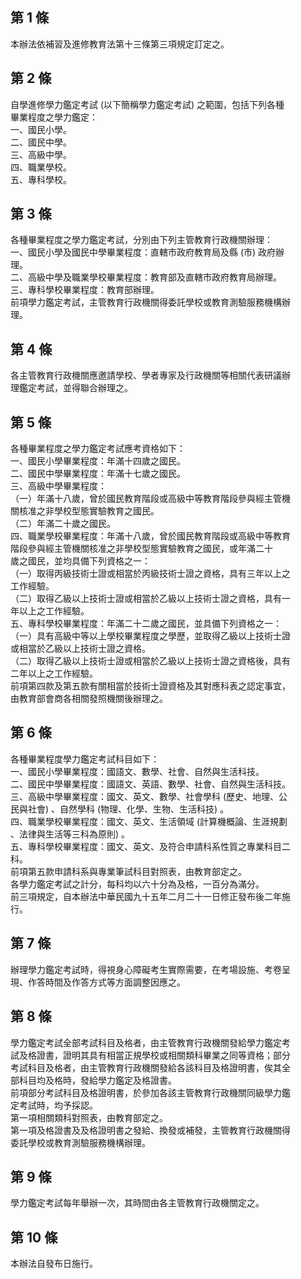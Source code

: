 第 1 條
-------
本辦法依補習及進修教育法第十三條第三項規定訂定之。

第 2 條
-------
自學進修學力鑑定考試 (以下簡稱學力鑑定考試) 之範圍，包括下列各種  
畢業程度之學力鑑定：  
一、國民小學。  
二、國民中學。  
三、高級中學。  
四、職業學校。  
五、專科學校。

第 3 條
-------
各種畢業程度之學力鑑定考試，分別由下列主管教育行政機關辦理：  
一、國民小學及國民中學畢業程度：直轄市政府教育局及縣 (市) 政府辦  
    理。  
二、高級中學及職業學校畢業程度：教育部及直轄市政府教育局辦理。  
三、專科學校畢業程度：教育部辦理。  
前項學力鑑定考試，主管教育行政機關得委託學校或教育測驗服務機構辦  
理。

第 4 條
-------
各主管教育行政機關應邀請學校、學者專家及行政機關等相關代表研議辦  
理鑑定考試，並得聯合辦理之。

第 5 條
-------
各種畢業程度之學力鑑定考試應考資格如下：  
一、國民小學畢業程度：年滿十四歲之國民。  
二、國民中學畢業程度：年滿十七歲之國民。  
三、高級中學畢業程度：  
（一）年滿十八歲，曾於國民教育階段或高級中等教育階段參與經主管機  
      關核准之非學校型態實驗教育之國民。  
（二）年滿二十歲之國民。  
四、職業學校畢業程度：年滿十八歲，曾於國民教育階段或高級中等教育  
    階段參與經主管機關核准之非學校型態實驗教育之國民，或年滿二十  
    歲之國民，並均具備下列資格之一：  
（一）取得丙級技術士證或相當於丙級技術士證之資格，具有三年以上之  
      工作經驗。  
（二）取得乙級以上技術士證或相當於乙級以上技術士證之資格，具有一  
      年以上之工作經驗。  
五、專科學校畢業程度：年滿二十二歲之國民，並具備下列資格之一：  
（一）具有高級中等以上學校畢業程度之學歷，並取得乙級以上技術士證  
      或相當於乙級以上技術士證之資格。  
（二）取得乙級以上技術士證或相當於乙級以上技術士證之資格後，具有  
      二年以上之工作經驗。  
前項第四款及第五款有關相當於技術士證資格及其對應科表之認定事宜，  
由教育部會商各相關發照機關後辦理之。

第 6 條
-------
各種畢業程度學力鑑定考試科目如下：  
一、國民小學畢業程度：國語文、數學、社會、自然與生活科技。  
二、國民中學畢業程度：國語文、英語、數學、社會、自然與生活科技。  
三、高級中學畢業程度：國文、英文、數學、社會學科 (歷史、地理、公  
    民與社會) 、自然學科 (物理、化學、生物、生活科技) 。  
四、職業學校畢業程度：國文、英文、生活領域 (計算機概論、生涯規劃  
    、法律與生活等三科為原則) 。  
五、專科學校畢業程度：國文、英文、及符合申請科系性質之專業科目二  
    科。  
前項第五款申請科系與專業筆試科目對照表，由教育部定之。  
各學力鑑定考試之計分，每科均以六十分為及格，一百分為滿分。  
前三項規定，自本辦法中華民國九十五年二月二十一日修正發布後二年施  
行。

第 7 條
-------
辦理學力鑑定考試時，得視身心障礙考生實際需要，在考場設施、考卷呈  
現、作答時間及作答方式等方面調整因應之。

第 8 條
-------
學力鑑定考試全部考試科目及格者，由主管教育行政機關發給學力鑑定考  
試及格證書，證明其具有相當正規學校或相關類科畢業之同等資格；部分  
考試科目及格者，由主管教育行政機關發給各該科目及格證明書，俟其全  
部科目均及格時，發給學力鑑定及格證書。  
前項部分考試科目及格證明書，於參加各該主管教育行政機關同級學力鑑  
定考試時，均予採認。  
第一項相關類科對照表，由教育部定之。  
第一項及格證書及及格證明書之發給、換發或補發，主管教育行政機關得  
委託學校或教育測驗服務機構辦理。

第 9 條
-------
學力鑑定考試每年舉辦一次，其時間由各主管教育行政機關定之。

第 10 條
--------
本辦法自發布日施行。

